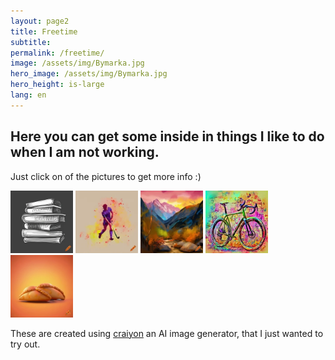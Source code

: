 ```yaml
---
layout: page2
title: Freetime
subtitle: 
permalink: /freetime/
image: /assets/img/Bymarka.jpg
hero_image: /assets/img/Bymarka.jpg
hero_height: is-large
lang: en
---
```

## Here you can get some inside in things I like to do when I am not working.


Just click on of the pictures to get more info :) 

<a href="/freetime/reading"><img src="/assets/img/books.png" alt="A stack of books" style="height: 100px; width:100px;"/></a> <a href="/freetime/hockey"><img src="/assets/img/hockey.png" alt="A hockey player" style="height: 100px; width:100px;"/></a> <a href="../blog"><img src="/assets/img/hiking.png" alt="Mountain landscape" style="height: 100px; width:100px;"/></a> <a href="/freetime/bikepck"><img src="/assets/img/gravel_bike.png" alt="A gravel bike" style="height: 100px; width:100px;"/></a> <a href="/freetime/cooking"><img src="/assets/img/empanada.png" alt="A gravel bike" style="height: 100px; width:100px;"/></a>

These are created using [craiyon](https://www.craiyon.com) an AI image generator, that I just wanted to try out.